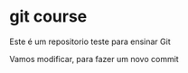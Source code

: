 # git course

Este é um repositorio teste para ensinar Git

Vamos modificar, para fazer um novo commit

